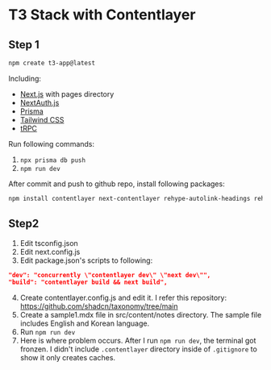 # T3 Stack with Contentlayer

## Step 1

```bash
npm create t3-app@latest
```

Including:

- [Next.js](https://nextjs.org) with pages directory
- [NextAuth.js](https://next-auth.js.org)
- [Prisma](https://prisma.io)
- [Tailwind CSS](https://tailwindcss.com)
- [tRPC](https://trpc.io)

Run following commands:

1. `npx prisma db push`
2. `npm run dev`

After commit and push to github repo, install following packages:

```bash
npm install contentlayer next-contentlayer rehype-autolink-headings rehype-slug rehype-pretty-code shiki concurrently remark-gfm
```

## Step2

1. Edit tsconfig.json
2. Edit next.config.js
3. Edit package.json's scripts to following:

```json
"dev": "concurrently \"contentlayer dev\" \"next dev\"",
"build": "contentlayer build && next build",
```

4. Create contentlayer.config.js and edit it. I refer this repository: https://github.com/shadcn/taxonomy/tree/main
5. Create a sample1.mdx file in src/content/notes directory. The sample file includes English and Korean language.
6. Run `npm run dev`
7. Here is where problem occurs. After I run `npm run dev`, the terminal got fronzen. I didn't include `.contentlayer` directory inside of `.gitignore` to show it only creates caches.
